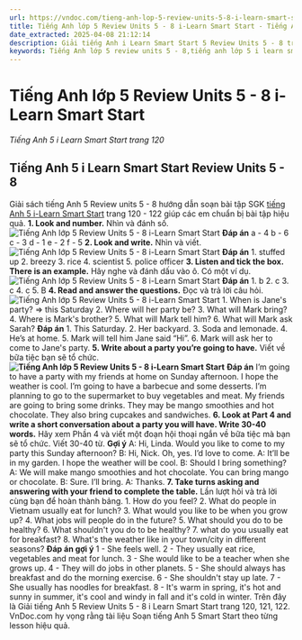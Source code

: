 ```yaml
---
url: https://vndoc.com/tieng-anh-lop-5-review-units-5-8-i-learn-smart-start-338609
title: Tiếng Anh lớp 5 Review Units 5 - 8 i-Learn Smart Start - Tiếng Anh 5 i Learn Smart Start trang 120 - VnDoc.com
date_extracted: 2025-04-08 21:12:14
description: Giải tiếng Anh i Learn Smart Start 5 Review Units 5 - 8 trang 120 122 giúp các em chuẩn bị bài tập tiếng Anh Review Units 5 - 8 hiệu quả.
keywords: Tiếng Anh lớp 5 review units 5 - 8,tiếng anh lớp 5 i learn smart start review units 5 - 8,Tiếng Anh 5 i learn smart start review units 5 - 8,review units 5 - 8 lớp 5 smart start,tiếng anh 5 smart start review units 5 - 8,tiếng anh lớp 5 smart start review units 5 - 8,review units 5 - 8 lớp 5,Tiếng Anh lớp 5 review units 5 - 8 trang 120 122,tiếng anh 5 review units 5 - 8
---
```


# Tiếng Anh lớp 5 Review Units 5 - 8 i-Learn Smart Start
 _Tiếng Anh 5 i Learn Smart Start trang 120_
## Tiếng Anh 5 i Learn Smart Start Review Units 5 - 8
Giải sách tiếng Anh 5 Review units 5 - 8 hướng dẫn soạn bài tập SGK [tiếng Anh 5 i-Learn Smart Start](<https://vndoc.com/giai-bai-tap-i-learn-smart-start5>) trang 120 - 122 giúp các em chuẩn bị bài tập hiệu quả.
**1\. Look and number.** Nhìn và đánh số.
![Tiếng Anh lớp 5 Review Units 5 - 8 i-Learn Smart Start](https://i.vdoc.vn/data/image/2025/03/15/tieng-anh-lop-5-review-units-5-8-i-learn-smart-start-1.png)
**Đáp án**
a - 4
b - 6
c - 3
d - 1
e - 2
f - 5
**2\. Look and write.** Nhìn và viết.
![Tiếng Anh lớp 5 Review Units 5 - 8 i-Learn Smart Start](https://i.vdoc.vn/data/image/2025/03/15/tieng-anh-lop-5-review-units-5-8-i-learn-smart-start-2.png)
**Đáp án**
1\. stuffed up
2\. breezy
3\. rice
4\. scientist
5\. police officer
**3\. Listen and tick the box. There is an example.** Hãy nghe và đánh dấu vào ô. Có một ví dụ.
![Tiếng Anh lớp 5 Review Units 5 - 8 i-Learn Smart Start](https://i.vdoc.vn/data/image/2025/03/15/tieng-anh-lop-5-review-units-5-8-i-learn-smart-start-3.png)
**Đáp án**
1\. b
2\. c
3\. c
4\. c
5\. B
**4\. Read and answer the questions.** Đọc và trả lời câu hỏi.
![Tiếng Anh lớp 5 Review Units 5 - 8 i-Learn Smart Start](https://i.vdoc.vn/data/image/2025/03/15/tieng-anh-lop-5-review-units-5-8-i-learn-smart-start-4.png)
1\. When is Jane's party? => this Saturday
2\. Where will her party be?
3\. What will Mark bring?
4\. Where is Mark's brother?
5\. What will Mark tell him?
6\. What will Mark ask Sarah?
**Đáp án**
1\. This Saturday.
2\. Her backyard.
3\. Soda and lemonade.
4\. He’s at home.
5\. Mark will tell him Jane said “Hi”.
6\. Mark will ask her to come to Jane's party.
**5\. Write about a party you’re going to have.** Viết về bữa tiệc bạn sẽ tổ chức.
**![Tiếng Anh lớp 5 Review Units 5 - 8 i-Learn Smart Start](https://i.vdoc.vn/data/image/2025/03/15/tieng-anh-lop-5-review-units-5-8-i-learn-smart-start-5.png)**
**Đáp án**
I’m going to have a party with my friends at home on Sunday afternoon. I hope the weather is cool. I’m going to have a barbecue and some desserts. I’m planning to go to the supermarket to buy vegetables and meat. My friends are going to bring some drinks. They may be mango smoothies and hot chocolate. They also bring cupcakes and sandwiches.
**6\. Look at Part 4 and write a short conversation about a party you will have. Write 30-40 words.** Hãy xem Phần 4 và viết một đoạn hội thoại ngắn về bữa tiệc mà bạn sẽ tổ chức. Viết 30-40 từ.
**Gợi ý**
A: Hi, Linda. Would you like to come to my party this Sunday afternoon?
B: Hi, Nick. Oh, yes. I’d love to come.
A: It’ll be in my garden. I hope the weather will be cool.
B: Should I bring something?
A: We will make mango smoothies and hot chocolate. You can bring mango or chocolate.
B: Sure. I’ll bring.
A: Thanks.
**7\. Take turns asking and answering with your friend to complete the table.** Lần lượt hỏi và trả lời cùng bạn để hoàn thành bảng.
1\. How do you feel?
2\. What do people in Vietnam usually eat for lunch?
3\. What would you like to be when you grow up?
4\. What jobs will people do in the future?
5\. What should you do to be healthy?
6\. What shouldn't you do to be healthy?
7\. what do you usually eat for breakfast?
8\. What's the weather like in your town/city in different seasons?
**Đáp án gợi ý**
1 - She feels well.
2 - They usually eat rice, vegetables and meat for lunch.
3 - She would like to be a teacher when she grows up.
4 - They will do jobs in other planets.
5 - She should always has breakfast and do the morning exercise.
6 - She shouldn't stay up late.
7 - She usually has noodles for breakfast.
8 - It's warm in spring, it's hot and sunny in summer, it's cool and windy in fall and it's cold in winter.
Trên đây là Giải tiếng Anh 5 Review Units 5 - 8 i Learn Smart Start trang 120, 121, 122. VnDoc.com hy vọng rằng tài liệu Soạn tiếng Anh 5 Smart Start theo từng lesson hiệu quả.

